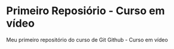 # Primeiro Reposiório - Curso em vídeo
 Meu primeiro repositório do curso de Git Github - Curso em vídeo
